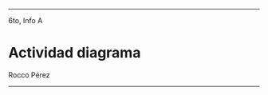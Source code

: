 
---

6to, Info A

# Actividad diagrama

Rocco Pérez 

---

<body><div class="mxgraph" style="max-width:100%;border:1px solid transparent;" data-mxgraph="{&quot;highlight&quot;:&quot;#56070c&quot;,&quot;nav&quot;:true,&quot;resize&quot;:true,&quot;toolbar&quot;:&quot;zoom layers tags lightbox&quot;,&quot;edit&quot;:&quot;_blank&quot;,&quot;url&quot;:&quot;https://drive.google.com/uc?id=1QJ08Q29SSC1pTk96zU4mIKsUDP-YMaXK&amp;export=download&quot;}"></div>
<script type="text/javascript" src="https://viewer.diagrams.net/embed2.js?&fetch=https%3A%2F%2Fdrive.google.com%2Fuc%3Fid%3D1QJ08Q29SSC1pTk96zU4mIKsUDP-YMaXK%26export%3Ddownload"></script>
</body>